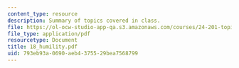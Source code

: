 ```yaml
---
content_type: resource
description: Summary of topics covered in class.
file: https://ol-ocw-studio-app-qa.s3.amazonaws.com/courses/24-201-topics-in-the-history-of-philosophy-kant-fall-2005/793eb93a0690aeb4375529bea7568799_18_humility.pdf
file_type: application/pdf
resourcetype: Document
title: 18_humility.pdf
uid: 793eb93a-0690-aeb4-3755-29bea7568799
---
```


